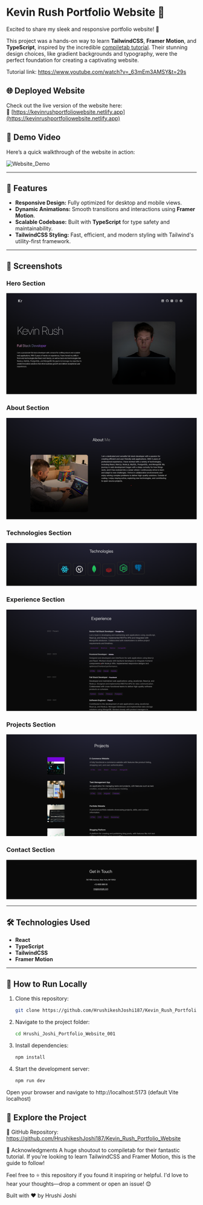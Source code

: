 # Kevin Rush Portfolio Website 🌟

Excited to share my sleek and responsive portfolio website! 🚀

This project was a hands-on way to learn **TailwindCSS**, **Framer Motion**, and **TypeScript**, inspired by the incredible [compiletab tutorial](https://www.youtube.com/watch?v=_63mEm3AMSY&t=29s). Their stunning design choices, like gradient backgrounds and typography, were the perfect foundation for creating a captivating website.

Tutorial link: https://www.youtube.com/watch?v=_63mEm3AMSY&t=29s

## 🌐 Deployed Website

Check out the live version of the website here:  
🔗 [https://kevinrushportfoliowebsite.netlify.app](https://kevinrushportfoliowebsite.netlify.app)

## 🎥 Demo Video

Here’s a quick walkthrough of the website in action:

![Website_Demo](./project_implementation/videos/website.webp)

---

## 🚀 Features

- **Responsive Design:** Fully optimized for desktop and mobile views.
- **Dynamic Animations:** Smooth transitions and interactions using **Framer Motion**.
- **Scalable Codebase:** Built with **TypeScript** for type safety and maintainability.
- **TailwindCSS Styling:** Fast, efficient, and modern styling with Tailwind's utility-first framework.

---

## 📸 Screenshots

### Hero Section

![Hero Section](./project_implementation/photos/hero_section_and_navbar.png)

### About Section

![About Section](./project_implementation/photos/about_section.png)

### Technologies Section

![Technologies Section](./project_implementation/photos/technologies_section.png)

### Experience Section

![Experience Section](./project_implementation/photos/experience_section.png)

### Projects Section

![Projects Section](./project_implementation/photos/projects_section.png)

### Contact Section

![Contact Section](./project_implementation/photos/contact_section.png)

---

## 🛠️ Technologies Used

- **React**
- **TypeScript**
- **TailwindCSS**
- **Framer Motion**

---

## 📂 How to Run Locally

1. Clone this repository:

   ```bash
   git clone https://github.com/HrushikeshJoshi187/Kevin_Rush_Portfolio_Website.git
   ```

2. Navigate to the project folder:

   ```bash
   cd Hrushi_Joshi_Portfolio_Website_001
   ```

3. Install dependencies:

   ```bash
   npm install
   ```

4. Start the development server:

   ```bash
   npm run dev
   ```

Open your browser and navigate to http://localhost:5173 (default Vite localhost)

## 📁 Explore the Project

🔗 GitHub Repository: https://github.com/HrushikeshJoshi187/Kevin_Rush_Portfolio_Website

🎉 Acknowledgments
A huge shoutout to compiletab for their fantastic tutorial. If you're looking to learn TailwindCSS and Framer Motion, this is the guide to follow!

Feel free to ⭐️ this repository if you found it inspiring or helpful. I'd love to hear your thoughts—drop a comment or open an issue! 😊

Built with ❤️ by Hrushi Joshi
